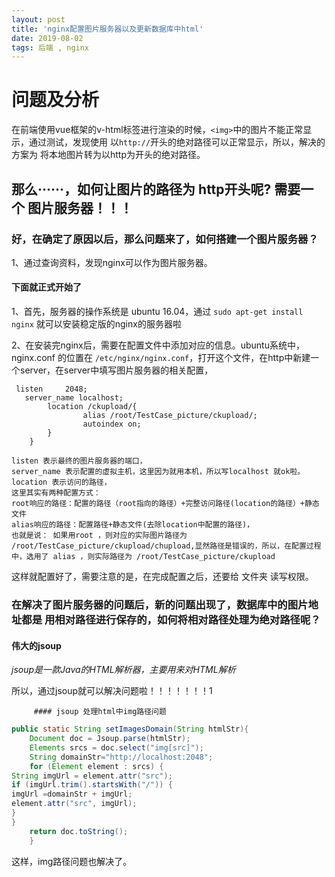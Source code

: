 ```yaml
---
layout: post
title: 'nginx配置图片服务器以及更新数据库中html'
date: 2019-08-02
tags: 后端 , nginx
---
```


# 问题及分析

在前端使用vue框架的v-html标签进行渲染的时候，`<img>`中的图片不能正常显示，通过测试，发现使用 以`http://`开头的绝对路径可以正常显示，所以，解决的方案为 将本地图片转为以http为开头的绝对路径。

## 那么······，如何让图片的路径为 http开头呢? 需要一个 图片服务器！！！

### 好，在确定了原因以后，那么问题来了，如何搭建一个图片服务器？

1、通过查询资料，发现nginx可以作为图片服务器。

####  下面就正式开始了

1、首先，服务器的操作系统是 ubuntu 16.04，通过 `sudo apt-get install nginx` 就可以安装稳定版的nginx的服务器啦

2、在安装完nginx后，需要在配置文件中添加对应的信息。ubuntu系统中，nginx.conf 的位置在 `/etc/nginx/nginx.conf`，打开这个文件，在http中新建一个server，在server中填写图片服务器的相关配置，

```
 listen     2048;
   server_name localhost;
        location /ckupload/{
                alias /root/TestCase_picture/ckupload/;
                autoindex on;
		}
	}

listen 表示最终的图片服务器的端口，
server_name 表示配置的虚拟主机，这里因为就用本机，所以写localhost 就ok啦。
location 表示访问的路径，
这里其实有两种配置方式：
root响应的路径：配置的路径（root指向的路径）+完整访问路径(location的路径）+静态文件
alias响应的路径：配置路径+静态文件(去除location中配置的路径)，
也就是说： 如果用root ，则对应的实际图片路径为 /root/TestCase_picture/ckupload/chupload,显然路径是错误的，所以，在配置过程中，选用了 alias ，则实际路径为 /root/TestCase_picture/ckupload 

```



这样就配置好了，需要注意的是，在完成配置之后，还要给 文件夹 读写权限。

### 在解决了图片服务器的问题后，新的问题出现了，数据库中的图片地址都是 用相对路径进行保存的，如何将相对路径处理为绝对路径呢？

#### 伟大的jsoup

*jsoup是一款Java的HTML解析器，主要用来对HTML解析*

所以，通过jsoup就可以解决问题啦！！！！！！！1

         #### jsoup 处理html中img路径问题

```java
public static String setImagesDomain(String htmlStr){ 
    Document doc = Jsoup.parse(htmlStr); 
    Elements srcs = doc.select("img[src]"); 
    String domainStr="http://localhost:2048"; 
    for (Element element : srcs) { 
String imgUrl = element.attr("src"); 
if (imgUrl.trim().startsWith("/")) { 
imgUrl =domainStr + imgUrl; 
element.attr("src", imgUrl); 
} 
} 
    return doc.toString(); 
    }
```

这样，img路径问题也解决了。
